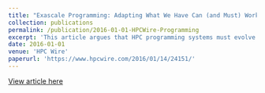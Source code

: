 ```yaml
---
title: "Exascale Programming: Adapting What We Have Can (and Must) Work"
collection: publications
permalink: /publication/2016-01-01-HPCWire-Programming
excerpt: 'This article argues that HPC programming systems must evolve and leverage mainstream efforts.'
date: 2016-01-01
venue: 'HPC Wire'
paperurl: 'https://www.hpcwire.com/2016/01/14/24151/'
---
```

[View article here](https://www.hpcwire.com/2016/01/14/24151/)
